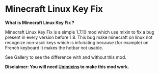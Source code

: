 # Minecraft Linux Key Fix

**What is Minecraft Linux Key Fix ?**

Minecraft Linux Key Fix is a simple 1.7.10 mod which use mixin to fix a bug present in every version before 1.8.
This bug make minecraft on linux not recognize non-ascii keys which is infuriating because (for example) on French keyboard it makes the hotbar not usable.

See Gallery to see the difference with and without this mod.

**Disclaimer: You will need [Unimixins](https://modrinth.com/mod/unimixins) to make this mod work.**
